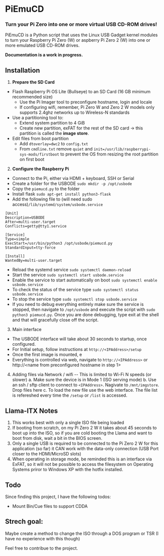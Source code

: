 # PiEmuCD

### Turn your Pi Zero into one or more virtual USB CD-ROM drives!

PiEmuCD is a Python script that uses the Linux USB Gadget kernel modules to turn your Raspberry Pi Zero (W) or aspberry Pi Zero 2 (W) into one or more emulated USB CD-ROM drives.

**Documentation is a work in progress.**

## Installation

1. **Prepare the SD Card**

-   Flash Raspberry Pi OS Lite (Bullseye) to an SD Card (16 GB minimum recommended size)
    -   Use the Pi Imager tool to preconfigure hostname, login and locale
    -   If configuring wifi, remember, Pi Zero W and Zero 2 W models only supports 2.4ghz networks up to Wireless-N standards
-   Use a partitioning tool to:
    -   Extend system partition to 4 GiB
    -   Create new partition, exFAT for the rest of the SD card -> this partition is called the **image store**.
-   Edit files from boot partition
    -   Add `dtoverlay=dwc2` to `config.txt`
    -   From `cmdline.txt` remove `quiet` and `init=/usr/lib/raspberrypi-sys-mods/firstboot` to prevent the OS from resizing the root partition on first boot

2. **Configure the Raspberry Pi**

-   Connect to the Pi, either via HDMI + keyboard, SSH or Serial
-   Create a folder for the USBODE `sudo mkdir -p /opt/usbode`
-   Copy the `piemucd.py` to the folder
-   Install flask `sudo apt-get install python3-flask`
-   Add the following file to (will need sudo access)`/lib/systemd/system/usbode.service`
```
[Unit]
Description=USBODE
After=multi-user.target
Conflicts=getty@tty1.service

[Service]
Type=simple
ExecStart=/usr/bin/python3 /opt/usbode/piemucd.py
StandardInput=tty-force

[Install]
WantedBy=multi-user.target
```
-   Reload the systemd service `sudo systemctl daemon-reload`
-   Start the service  `sudo systemctl start usbode.service`
-   Enable the service to start automatically on boot `sudo systemctl enable usbode.service`
-   To check the status of the service type `sudo systemctl status usbode.service`
-   To stop the service type `sudo systemctl stop usbode.service`
-   If you need to debug everything entirely make sure the service is stopped, then navigate to `/opt/usbode` and execute the script with `sudo python3 piemucd.py`. Once you are done debugging, type exit at the shell and that will gracefully close off the script.

3. Main interface

-  The USBODE interface will take about 30 seconds to startup, once configured.
-  For Initial setup, follow instructions at `http://<IPAddress>/setup`
-  Once the first image is mounted, e
-  Everything is controlled via web, navigate to `http://<IPAddress>` or http://<name from preconfigured hostname in step 1>

4. Adding files via Network / wifi  -- This is limited to Wi-Fi N speeds (or slower)
   a. Make sure the device is in Mode 1 (ISO serving mode)
   b. Use an ssh / sftp client to connect to `<IPAddress>`. Nagivate to `/mnt/imgstore`. Drop files here
   c. To load the new file use the web interface. The file list is refereshed every time the `/setup` or `/list` is accessed.

## Llama-ITX Notes
1. This works best with only a single ISO file being loaded
2. If booting from scratch, on my Pi Zero 2 W it takes about 45 seconds to boot up into the ISO, so if you are cold booting the Llama and want to boot from disk, wait a bit in the BIOS screen. 
3. Only a single USB is required to be connected to the Pi Zero 2 W for this application (so far) it CAN work with the data-only connection (USB Port closer to the HDMI/MicroSD slots)
4. When operating in storage mode, be reminded this is an interface via ExFAT, so it will not be possible to access the filesystem on Operating Systems priror to Windows XP with the hotfix installed.


## Todo
Since finding this project, I have the following todos:
- Mount Bin/Cue files to support CDDA 

## Strech goal:
Maybe create a method to change the ISO through a DOS program or TSR (I have no experience with this though)

Feel free to contribue to the project.
